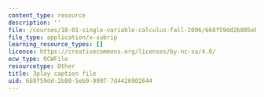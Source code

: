 ```yaml
---
content_type: resource
description: ''
file: /courses/18-01-single-variable-calculus-fall-2006/668f59dd2b805eb999977d4426902644_twzGBqPeW0M.vtt
file_type: application/x-subrip
learning_resource_types: []
license: https://creativecommons.org/licenses/by-nc-sa/4.0/
ocw_type: OCWFile
resourcetype: Other
title: 3play caption file
uid: 668f59dd-2b80-5eb9-9997-7d4426902644
---
```

